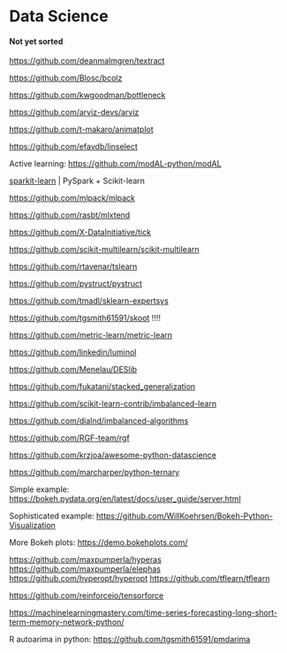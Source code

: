 # Data Science

#### Not yet sorted


https://github.com/deanmalmgren/textract

https://github.com/Blosc/bcolz

https://github.com/kwgoodman/bottleneck

https://github.com/arviz-devs/arviz

https://github.com/t-makaro/animatplot

https://github.com/efavdb/linselect

Active learning: https://github.com/modAL-python/modAL

[sparkit-learn](https://github.com/lensacom/sparkit-learn) | PySpark + Scikit-learn

https://github.com/mlpack/mlpack


https://github.com/rasbt/mlxtend

https://github.com/X-DataInitiative/tick

https://github.com/scikit-multilearn/scikit-multilearn


https://github.com/rtavenar/tslearn

https://github.com/pystruct/pystruct

https://github.com/tmadl/sklearn-expertsys

https://github.com/tgsmith61591/skoot !!!!

https://github.com/metric-learn/metric-learn

https://github.com/linkedin/luminol


https://github.com/Menelau/DESlib

https://github.com/fukatani/stacked_generalization

https://github.com/scikit-learn-contrib/imbalanced-learn

https://github.com/dialnd/imbalanced-algorithms

https://github.com/RGF-team/rgf



https://github.com/krzjoa/awesome-python-datascience

https://github.com/marcharper/python-ternary




Simple example: https://bokeh.pydata.org/en/latest/docs/user_guide/server.html

Sophisticated example: https://github.com/WillKoehrsen/Bokeh-Python-Visualization

More Bokeh plots: https://demo.bokehplots.com/

https://github.com/maxpumperla/hyperas
https://github.com/maxpumperla/elephas
https://github.com/hyperopt/hyperopt
https://github.com/tflearn/tflearn

https://github.com/reinforceio/tensorforce


https://machinelearningmastery.com/time-series-forecasting-long-short-term-memory-network-python/



R autoarima in python: https://github.com/tgsmith61591/pmdarima





